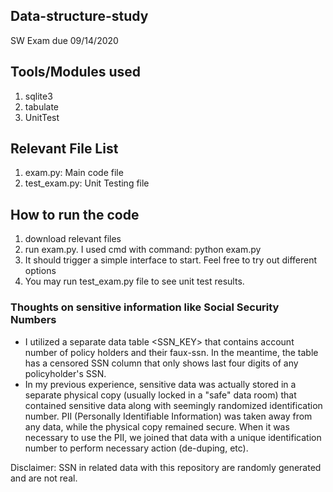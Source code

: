 ## Data-structure-study
SW Exam due 09/14/2020

## Tools/Modules used
1. sqlite3
2. tabulate
3. UnitTest

## Relevant File List
1. exam.py: Main code file
2. test_exam.py: Unit Testing file

## How to run the code
1. download relevant files 
2. run exam.py. I used cmd with command: python exam.py
3. It should trigger a simple interface to start. Feel free to try out different options
4. You may run test_exam.py file to see unit test results.



### Thoughts on sensitive information like Social Security Numbers
- I utilized a separate data table <SSN_KEY> that contains account number of policy holders and their faux-ssn. In the meantime, the <Accounts> table has a censored SSN column that only shows last four digits of any policyholder's SSN. 
- In my previous experience, sensitive data was actually stored in a separate physical copy (usually locked in a "safe" data room) that contained sensitive data along with seemingly randomized identification number. PII (Personally Identifiable Information) was taken away from any data, while the physical copy remained secure. When it was necessary to use the PII, we joined that data with a unique identification number to perform necessary action (de-duping, etc).

Disclaimer: SSN in related data with this repository are randomly generated and are not real. 
